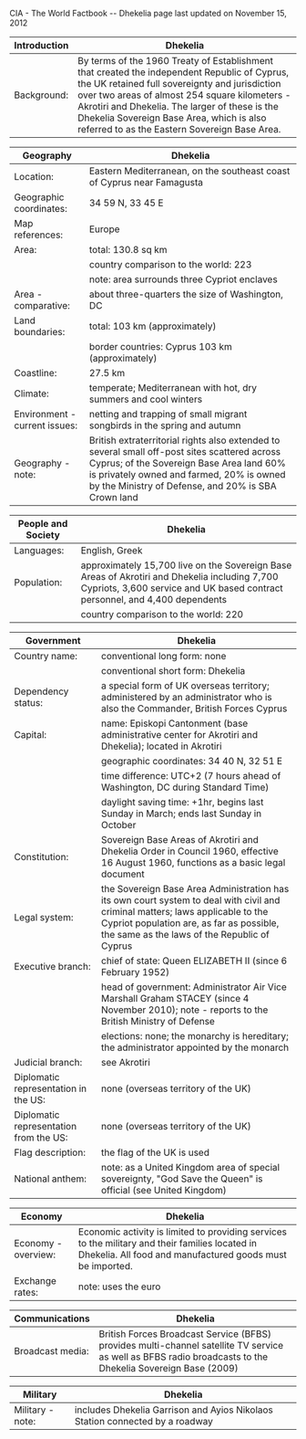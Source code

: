 CIA - The World Factbook -- Dhekelia
page last updated on November 15, 2012


| Introduction | Dhekelia |
| --- | --- |
| Background: | By terms of the 1960 Treaty of Establishment that created the independent Republic of Cyprus, the UK retained full sovereignty and jurisdiction over two areas of almost 254 square kilometers - Akrotiri and Dhekelia. The larger of these is the Dhekelia Sovereign Base Area, which is also referred to as the Eastern Sovereign Base Area. |


| Geography | Dhekelia |
| --- | --- |
| Location: | Eastern Mediterranean, on the southeast coast of Cyprus near Famagusta |
| Geographic coordinates: | 34 59 N, 33 45 E |
| Map references: | Europe |
| Area: | total: 130.8 sq km |
| | country comparison to the world: 223 |
| | note: area surrounds three Cypriot enclaves |
| Area - comparative: | about three-quarters the size of Washington, DC |
| Land boundaries: | total: 103 km (approximately) |
| | border countries: Cyprus 103 km (approximately) |
| Coastline: | 27.5 km |
| Climate: | temperate; Mediterranean with hot, dry summers and cool winters |
| Environment - current issues: | netting and trapping of small migrant songbirds in the spring and autumn |
| Geography - note: | British extraterritorial rights also extended to several small off-post sites scattered across Cyprus; of the Sovereign Base Area land 60% is privately owned and farmed, 20% is owned by the Ministry of Defense, and 20% is SBA Crown land |


| People and Society | Dhekelia |
| --- | --- |
| Languages: | English, Greek |
| Population: | approximately 15,700 live on the Sovereign Base Areas of Akrotiri and Dhekelia including 7,700 Cypriots, 3,600 service and UK based contract personnel, and 4,400 dependents |
| | country comparison to the world: 220 |


| Government | Dhekelia |
| --- | --- |
| Country name: | conventional long form: none |
| | conventional short form: Dhekelia |
| Dependency status: | a special form of UK overseas territory; administered by an administrator who is also the Commander, British Forces Cyprus |
| Capital: | name: Episkopi Cantonment (base administrative center for Akrotiri and Dhekelia); located in Akrotiri |
| | geographic coordinates: 34 40 N, 32 51 E |
| | time difference: UTC+2 (7 hours ahead of Washington, DC during Standard Time) |
| | daylight saving time: +1hr, begins last Sunday in March; ends last Sunday in October |
| Constitution: | Sovereign Base Areas of Akrotiri and Dhekelia Order in Council 1960, effective 16 August 1960, functions as a basic legal document |
| Legal system: | the Sovereign Base Area Administration has its own court system to deal with civil and criminal matters; laws applicable to the Cypriot population are, as far as possible, the same as the laws of the Republic of Cyprus |
| Executive branch: | chief of state: Queen ELIZABETH II (since 6 February 1952) |
| | head of government: Administrator Air Vice Marshall Graham STACEY (since 4 November 2010); note - reports to the British Ministry of Defense |
| | elections: none; the monarchy is hereditary; the administrator appointed by the monarch |
| Judicial branch: | see Akrotiri |
| Diplomatic representation in the US: | none (overseas territory of the UK) |
| Diplomatic representation from the US: | none (overseas territory of the UK) |
| Flag description: | the flag of the UK is used |
| National anthem: | note: as a United Kingdom area of special sovereignty, "God Save the Queen" is official (see United Kingdom) |


| Economy | Dhekelia |
| --- | --- |
| Economy - overview: | Economic activity is limited to providing services to the military and their families located in Dhekelia. All food and manufactured goods must be imported. |
| Exchange rates: | note: uses the euro |


| Communications | Dhekelia |
| --- | --- |
| Broadcast media: | British Forces Broadcast Service (BFBS) provides multi-channel satellite TV service as well as BFBS radio broadcasts to the Dhekelia Sovereign Base (2009) |


| Military | Dhekelia |
| --- | --- |
| Military - note: | includes Dhekelia Garrison and Ayios Nikolaos Station connected by a roadway |

